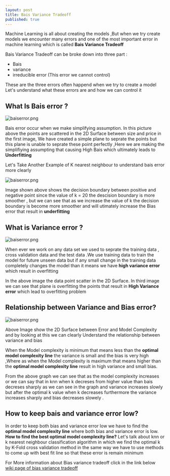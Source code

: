 ```yaml
---
layout: post
title: Bais Variance Tradeoff
published: true
---
```

Machine Learning is all about creating the models ,But when we try create models we encounter many errors and one of the most important error in machine learning which is called **Bais Variance Tradeoff**

Bais Variance Tradeoff can be broke down into three part :
- Bais
- variance
- irreducible error (This error we cannot control)

These are the three errors often happend when we try to create a model
Let's understand what these  errors are and how we can control it

## What Is Bais error ?
![baiserror.png]({{site.baseurl}}/images/baiserror.png)

Bais error occur when we make simplifying assumption.
In this picture above the points are scattered in the 2D Surface between size and price in the first image, We have created a simple plane to seprate the points but this plane is unable to seprate these point perfectly ,Here we are making the simplifiying assumpting that causing High Bais which ultimately leads to **Underfitting**

Let's Take Another Example of K nearest neighbour to understand bais error more clearly

![baiserror.png]({{site.baseurl}}/images/20nearestneigh.png)

Image shown above shows the decision boundary between positive and negative point since the value of k = 20 
the descision boundary is more smoother , but we can see that as we increase the value of k the decision boundary is become more smoother and will utimately increase the Bias error that result in **underfitting**

## What is Variance error ?
![baiserror.png]({{site.baseurl}}/images/baiserror.png)

When ever we work on any data set we used to seprate the training data , cross validation data and the test data .We use training data to train the model for future unseen data but if any small change in the training data completely changes the model than it means we have **high variance error** which result in overfitting

In the above image  the data point scatter in the 2D Surface. In third image we can see that plane is overfitting the points that result in **High Variance error** which lead to overfitting problem 

## Relationship between Variance and Bias error?

![baiserror.png]({{site.baseurl}}/images/biasvariance.png)

Above Image show the 2D Surface between Error and Model Complexity and  by looking at this we can clearly Understand the relationship between variance and bias 

When the Model complexity is minimum that means less than the **optimal model complexity line** the variance is small and the bias is very high ,Where as when the Model complexity is maximum that means higher than the **optimal model complexity line** result in high variance and small bias.

From the above graph we can see that as the model complexity increases or we can say that in knn when k decreses from higher value than bais decreses sharply as we can see in the graph and variance increases slowly  but after the optimal k value when k decreases furthermore the variance increases sharply and bias decreases slowely .


## How to keep bais and variance error low?

In order to keep both bias and variance error low we have to find the **optimal model complexity line** where both bias and variance error is low.
  **How to find the best optimal model complexity line?**
  		Let's talk about knn or k nearest neighbour classification algorithm in which we find the optimal k by 
        K-Fold cross validation method in the same way we have to use methods to come up with best fit line so 			that these error is remain minimum	
        
For More information about Bias variance tradeoff click in the link below
[wiki page of bias variance tradeoff](https://en.wikipedia.org/wiki/Bias%E2%80%93variance_tradeoff)










